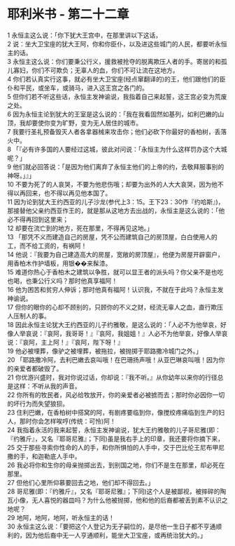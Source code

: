 # 耶利米书 - 第二十二章
  
 1 永恒主这么说：「你下犹大王宫中，在那里讲以下这话，  
 2 说：坐大卫宝座的犹大王阿，你和你臣仆，以及进这些城门的人民，都要听永恒主的话。  
 3 永恒主这么说：你们要秉公行义，援救被抢夺的脱离欺压人者的手。寄居的和孤儿寡妇，你们不可欺负；无辜人的血，你们不可让流在这地方。  
 4 你们若认真实行这事，就必有坐大卫宝座(经点窜翻译的)的王，他们跟他们的臣仆和平民，或坐车，或骑马，进入这王宫之各门的。  
 5 但你们若不听这些话，永恒主发神谕说，我指着自己来起誓，这王宫必变为荒废之处。  
 6 因为永恒主论到犹大的王室是这么说的：「我在我看固然如基列，如利巴嫩的山顶，我却要使你变为旷野，变为无人居住的城市。  
 7 我要行圣礼预备毁灭人者各拿器械来攻击你；他们必砍下你最好的香柏树，丢落火中。  
 8 「『必有许多国的人要经过这城，彼此对问说：「永恒主为什么这样罚办这个大城呢？」  
 9 他们就必回答说：「是因为他们离弃了永恒主他们的上帝的约，去敬拜服事别的神呀。」』」  
 10 不要为死了的人哀哭，不要为他悲伤哦；却要为出外的人大大哀哭，因为他不得以再回来，也不得以再见他本国了。  
 11 因为论到犹大王约西亚的儿子沙龙(参代上3：15。王下23：30作『约哈斯』)，那接替他父亲约西亚作王的，就是那从这地方去出战的，永恒主是这么说的：「他必不得再回到这里来；  
 12 却要在流亡到的地方，死在那里，不得再见这地。」  
 13 「那凭不义而建造自己的房屋，凭不公而建筑自己的房顶屋，白白使用人的工，而不给工资的，有祸阿！  
 14 他说：『我要为自己建造高大的房屋，宽敞的房顶屋』，他便为房屋开辟窗户，用香柏木作护墙板，用银��来髹漆。  
 15 难道你热心于香柏木之建筑以争胜，就可以显王者的派头吗？你父亲不是也吃也喝，也秉公行义吗？那时他真享福阿！  
 16 他为困苦和贫穷人伸诉；那时他真有福阿！认识我，不就在于此吗？永恒主发神谕说。  
 17 但你的眼你的心却不顾别的，只顾你的不义之财，经流无辜人之血，直行欺压人压制人的事。  
 18 因此永恒主论犹大王约西亚的儿子约雅敬，是这么说的：「人必不为他举哀，好像人举哀说：『哀阿，我哥哥！』『哀阿，我姐姐！』人必不为他举哀，好像人举哀说：『哀阿，主上阿！』『哀阿，陛下呀！』  
 19 他必被埋葬，像驴之被埋葬，被拖拉，被抛掷于耶路撒冷城门之外。」  
 20 「耶路撒冷阿，去利巴嫩去哀叫哦！在巴珊扬声哦！从亚巴琳哀叫哦！因为你的亲爱者都破毁了。  
 21 你优游兴盛时，我对你说过话，你却说：『我不听。』从你幼年以来你的行径总是这样：不听从我的声音。  
 22 你所有的牧民者，风必给牧放开，你的亲爱者必被掳而去；那时你必因你一切的坏行为而失望狼狈。  
 23 住利巴嫩，在香柏树中搭窝的阿，有剧疼要临到你，像搅绞疼痛临到生产的妇人，那时你会怎样唉哼(传统：可怜)阿！  
 24 我指着永活的我来起誓，永恒主发神谕说，犹大王约雅敬的儿子哥尼雅(即：『约雅斤』，又名『耶哥尼雅』；下同)虽是我右手上的印章，我还要将你摘下来，  
 25 交于那些寻索你性命的人的手，和你所惧怕的人手中，交于巴比伦王尼布甲尼撒的手，和迦勒底人手中。  
 26 我必将你和生你的母亲抛掷出去，到别国之地，你们不是生在那里，却必死在那里。  
 27 但他们心里所仰慕要回去之地，他们却不得回去。」  
 28 哥尼雅(即：『约雅斤』，又名『耶哥尼雅』；下同)这个人是被鄙视，被摔碎的陶瓦小像，无人喜悦的器皿吗？为什么他被抛掷，他和他的后裔都被丢到素不认识之地呢？  
 29 地阿，地阿，地阿，听永恒主的话！  
 30 永恒主这么说：「要把这个人登记为无子嗣位的，是尽他一生日子都不亨通顺利的，因为他后裔中无一人亨通顺利，能坐大卫宝座，或再统治犹大的。」